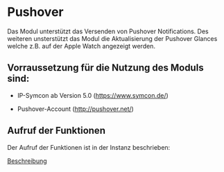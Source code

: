 # Pushover


Das Modul unterstützt das Versenden von Pushover Notifications. 
Des weiteren unsterstützt das Modul die Aktualisierung der Pushover Glances welche z.B. auf der Apple Watch angezeigt werden.

## Vorraussetzung für die Nutzung des Moduls sind: 

* IP-Symcon ab Version 5.0 (https://www.symcon.de/)

* Pushover-Account (http://pushover.net/)

## Aufruf der Funktionen 

Der Aufruf der Funktionen ist in der Instanz beschrieben: 

[Beschreibung](https://github.com/timo-u/Symcon_Pushover/blob/master/Pushover/README.md)

